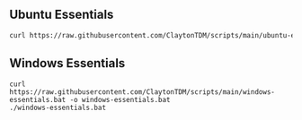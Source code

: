 ## Ubuntu Essentials
```sh
curl https://raw.githubusercontent.com/ClaytonTDM/scripts/main/ubuntu-essentials.sh | bash
```

## Windows Essentials
```
curl https://raw.githubusercontent.com/ClaytonTDM/scripts/main/windows-essentials.bat -o windows-essentials.bat
./windows-essentials.bat
```
